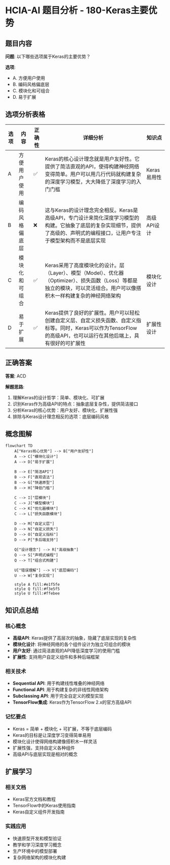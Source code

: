 # HCIA-AI 题目分析 - 180-Keras主要优势

## 题目内容

**问题**: 以下哪些选项属于Keras的主要优势？

**选项**:
- A. 方便用户使用
- B. 编码风格偏底层
- C. 模块化和可组合
- D. 易于扩展

## 选项分析表格

| 选项 | 内容 | 正确性 | 详细分析 | 知识点 |
|------|------|--------|----------|--------|
| A | 方便用户使用 | ✅ | Keras的核心设计理念就是用户友好性。它提供了简洁直观的API，使得构建神经网络变得简单。用户可以用几行代码就构建复杂的深度学习模型，大大降低了深度学习的入门门槛 | Keras易用性 |
| B | 编码风格偏底层 | ❌ | 这与Keras的设计理念完全相反。Keras是高级API，专门设计来简化深度学习模型的构建。它抽象了底层的复杂实现细节，提供了高级的、声明式的编程接口，让用户专注于模型架构而不是底层实现 | 高级API设计 |
| C | 模块化和可组合 | ✅ | Keras采用了高度模块化的设计。层（Layer）、模型（Model）、优化器（Optimizer）、损失函数（Loss）等都是独立的模块，可以灵活组合。用户可以像搭积木一样构建复杂的神经网络架构 | 模块化设计 |
| D | 易于扩展 | ✅ | Keras提供了良好的扩展性。用户可以轻松创建自定义层、自定义损失函数、自定义指标等。同时，Keras可以作为TensorFlow的高级API，也可以运行在其他后端上，具有很好的可扩展性 | 扩展性设计 |

## 正确答案
**答案**: ACD

**解题思路**: 
1. 理解Keras的设计哲学：简单、模块化、可扩展
2. 识别Keras作为高级API的特点：抽象底层复杂性，提供简洁接口
3. 分析Keras的核心优势：用户友好、模块化、扩展性强
4. 排除与Keras设计理念相反的选项：底层编码风格

## 概念图解

```mermaid
flowchart TD
    A["Keras核心优势"] --> B["用户友好性"]
    A --> C["模块化设计"]
    A --> D["易于扩展"]
    
    B --> E["简洁API"]
    B --> F["直观语法"]
    B --> G["快速原型"]
    B --> H["降低门槛"]
    
    C --> I["层模块"]
    C --> J["模型模块"]
    C --> K["优化器模块"]
    C --> L["损失函数模块"]
    
    D --> M["自定义层"]
    D --> N["自定义损失"]
    D --> O["自定义指标"]
    D --> P["多后端支持"]
    
    Q["设计理念"] --> R["高级抽象"]
    Q --> S["声明式编程"]
    Q --> T["组合式构建"]
    
    U["错误理解"] --> V["底层编码"]
    U --> W["复杂实现"]
    
    style A fill:#e1f5fe
    style Q fill:#f3e5f5
    style U fill:#ffebee
```

## 知识点总结

### 核心概念
- **高级API**: Keras提供了高层次的抽象，隐藏了底层实现的复杂性
- **模块化设计**: 将神经网络的各个组件设计为独立可组合的模块
- **用户友好**: 通过简洁直观的API降低深度学习的使用门槛
- **扩展性**: 支持用户自定义组件和多种后端框架

### 相关技术
- **Sequential API**: 用于构建线性堆叠的神经网络
- **Functional API**: 用于构建复杂的非线性网络架构
- **Subclassing API**: 用于完全自定义的模型实现
- **TensorFlow集成**: Keras作为TensorFlow 2.x的官方高级API

### 记忆要点
- Keras = 简单 + 模块化 + 可扩展，不等于底层编码
- Keras的目标是让深度学习变得简单易用
- 模块化设计使得网络构建像搭积木一样灵活
- 扩展性强，支持自定义各种组件
- 高级API与底层实现是相对的概念

## 扩展学习

### 相关文档
- Keras官方文档和教程
- TensorFlow中的Keras使用指南
- Keras自定义组件开发指南

### 实践应用
- 快速原型开发和模型验证
- 教学和学习深度学习概念
- 生产环境中的模型部署
- 复杂网络架构的模块化构建